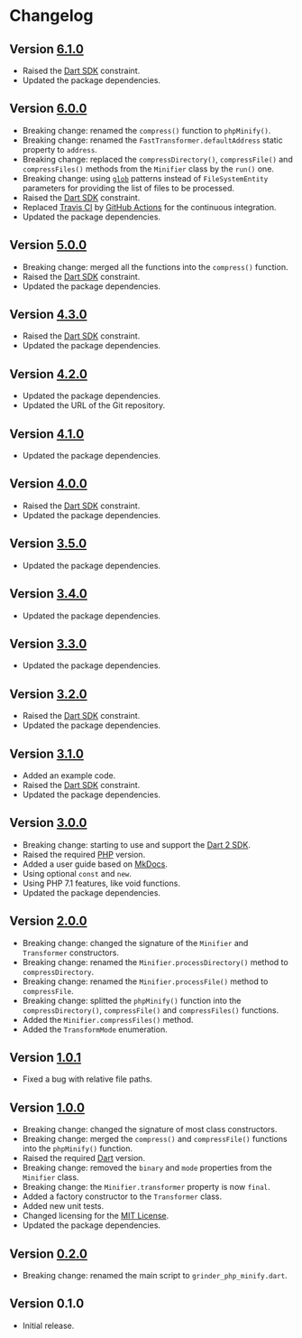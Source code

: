 # Changelog

## Version [6.1.0](https://github.com/cedx/grinder-php-minify/compare/v6.0.0...v6.1.0)
- Raised the [Dart SDK](https://dart.dev/tools/sdk) constraint.
- Updated the package dependencies.

## Version [6.0.0](https://github.com/cedx/grinder-php-minify/compare/v5.0.0...v6.0.0)
- Breaking change: renamed the `compress()` function to `phpMinify()`.
- Breaking change: renamed the `FastTransformer.defaultAddress` static property to `address`.
- Breaking change: replaced the `compressDirectory()`, `compressFile()` and `compressFiles()` methods from the `Minifier` class by the `run()` one.
- Breaking change: using [`glob`](https://pub.dev/packages/glob) patterns instead of `FileSystemEntity` parameters for providing the list of files to be processed.
- Raised the [Dart SDK](https://dart.dev/tools/sdk) constraint.
- Replaced [Travis CI](https://travis-ci.com) by [GitHub Actions](https://github.com/features/actions) for the continuous integration.
- Updated the package dependencies.

## Version [5.0.0](https://github.com/cedx/grinder-php-minify/compare/v4.3.0...v5.0.0)
- Breaking change: merged all the functions into the `compress()` function.
- Raised the [Dart SDK](https://dart.dev/tools/sdk) constraint.
- Updated the package dependencies.

## Version [4.3.0](https://github.com/cedx/grinder-php-minify/compare/v4.2.0...v4.3.0)
- Raised the [Dart SDK](https://dart.dev/tools/sdk) constraint.
- Updated the package dependencies.

## Version [4.2.0](https://github.com/cedx/grinder-php-minify/compare/v4.1.0...v4.2.0)
- Updated the package dependencies.
- Updated the URL of the Git repository.

## Version [4.1.0](https://github.com/cedx/grinder-php-minify/compare/v4.0.0...v4.1.0)
- Updated the package dependencies.

## Version [4.0.0](https://github.com/cedx/grinder-php-minify/compare/v3.5.0...v4.0.0)
- Raised the [Dart SDK](https://dart.dev/tools/sdk) constraint.
- Updated the package dependencies.

## Version [3.5.0](https://github.com/cedx/grinder-php-minify/compare/v3.4.0...v3.5.0)
- Updated the package dependencies.

## Version [3.4.0](https://github.com/cedx/grinder-php-minify/compare/v3.3.0...v3.4.0)
- Updated the package dependencies.

## Version [3.3.0](https://github.com/cedx/grinder-php-minify/compare/v3.2.0...v3.3.0)
- Updated the package dependencies.

## Version [3.2.0](https://github.com/cedx/grinder-php-minify/compare/v3.1.0...v3.2.0)
- Raised the [Dart SDK](https://dart.dev/tools/sdk) constraint.
- Updated the package dependencies.

## Version [3.1.0](https://github.com/cedx/grinder-php-minify/compare/v3.0.0...v3.1.0)
- Added an example code.
- Raised the [Dart SDK](https://dart.dev/tools/sdk) constraint.
- Updated the package dependencies.

## Version [3.0.0](https://github.com/cedx/grinder-php-minify/compare/v2.0.0...v3.0.0)
- Breaking change: starting to use and support the [Dart 2 SDK](https://dart.dev/tools/sdk).
- Raised the required [PHP](https://www.php.net) version.
- Added a user guide based on [MkDocs](http://www.mkdocs.org).
- Using optional `const` and `new`.
- Using PHP 7.1 features, like void functions.
- Updated the package dependencies.

## Version [2.0.0](https://github.com/cedx/grinder-php-minify/compare/v1.0.1...v2.0.0)
- Breaking change: changed the signature of the `Minifier` and `Transformer` constructors.
- Breaking change: renamed the `Minifier.processDirectory()` method to `compressDirectory`.
- Breaking change: renamed the `Minifier.processFile()` method to `compressFile`.
- Breaking change: splitted the `phpMinify()` function into the `compressDirectory()`, `compressFile()` and `compressFiles()` functions.
- Added the `Minifier.compressFiles()` method.
- Added the `TransformMode` enumeration.

## Version [1.0.1](https://github.com/cedx/grinder-php-minify/compare/v1.0.0...v1.0.1)
- Fixed a bug with relative file paths.

## Version [1.0.0](https://github.com/cedx/grinder-php-minify/compare/v0.2.0...v1.0.0)
- Breaking change: changed the signature of most class constructors.
- Breaking change: merged the `compress()` and `compressFile()` functions into the `phpMinify()` function.
- Raised the required [Dart](https://dart.dev) version.
- Breaking change: removed the `binary` and `mode` properties from the `Minifier` class.
- Breaking change: the `Minifier.transformer` property is now `final`.
- Added a factory constructor to the `Transformer` class.
- Added new unit tests.
- Changed licensing for the [MIT License](https://opensource.org/licenses/MIT).
- Updated the package dependencies.

## Version [0.2.0](https://github.com/cedx/grinder-php-minify/compare/v0.1.0...v0.2.0)
- Breaking change: renamed the main script to `grinder_php_minify.dart`.

## Version 0.1.0
- Initial release.
